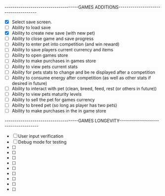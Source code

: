 -------------------------------------GAMES ADDITIONS-------------------------------------
* [x] Select save screen.
* [ ] Ability to load save
* [x] Ability to create new save (with new pet)
* [ ] Ability to close game and save progress
* [ ] Ability to enter pet into competition (and win reward)
* [ ] Ability to save players current currency and items
* [ ] Ability to open games store
* [ ] Ability to make purchases in games store
* [ ] Ability to view pets current stats
* [ ] Ability for pets stats to change and be re displayed after a competition
* [ ] Ability to consume energy after competition (as well as other stats if desired in future)
* [ ] Ability to interact with pet (clean, breed, feed, rest (or others in future))
* [ ] Ability to view pets maturity levels
* [ ] Ability to sell the pet for games currency
* [ ] Ability to breed pet (so long as player has two pets)
* [ ] Ability to make purchases in the in game store

-------------------------------------GAMES LONGEVITY-------------------------------------
* [ ] User input verification
* [ ] Debug mode for testing
* [ ] 
* [ ]
* [ ]
* [ ]
* [ ]
* [ ]
* [ ]
* [ ]
* [ ]

